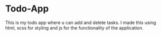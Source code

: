# Todo-App
This is my todo app where u can add and delete tasks. I made this using html, scss for styling and js for the functionality of the application.
